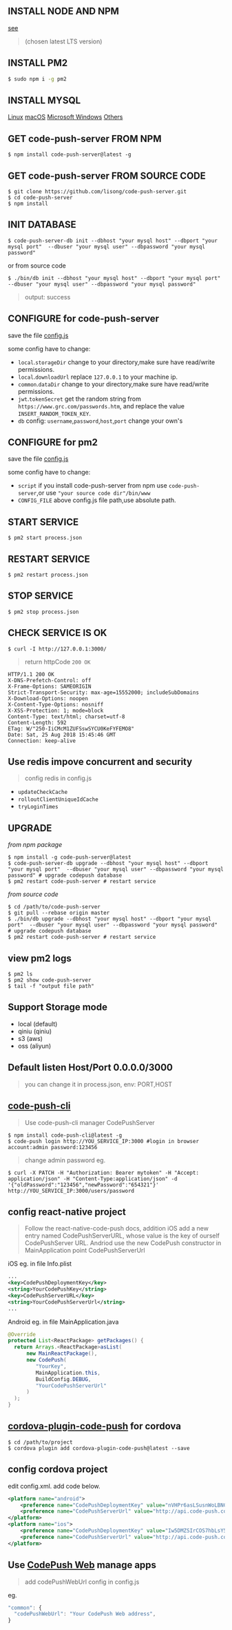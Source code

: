 
## INSTALL NODE AND NPM

[see](https://nodejs.org/en/download/)

> (chosen latest LTS version)

## INSTALL PM2

```bash
$ sudo npm i -g pm2
```

## INSTALL MYSQL

[Linux](https://dev.mysql.com/doc/refman/8.0/en/linux-installation.html)
[macOS](https://dev.mysql.com/doc/refman/8.0/en/osx-installation.html)
[Microsoft Windows](https://dev.mysql.com/doc/refman/8.0/en/windows-installation.html)
[Others](https://dev.mysql.com/doc/refman/8.0/en/installing.html)


## GET code-push-server FROM NPM

```shell
$ npm install code-push-server@latest -g
```


## GET code-push-server FROM SOURCE CODE

```shell
$ git clone https://github.com/lisong/code-push-server.git
$ cd code-push-server
$ npm install
```

## INIT DATABASE

```shell
$ code-push-server-db init --dbhost "your mysql host" --dbport "your mysql port"  --dbuser "your mysql user" --dbpassword "your mysql password"
```

or from source code

```shell
$ ./bin/db init --dbhost "your mysql host" --dbport "your mysql port"  --dbuser "your mysql user" --dbpassword "your mysql password"
```

> output: success

## CONFIGURE for code-push-server

save the file [config.js](../config/config.js)

some config have to change:

- `local`.`storageDir` change to your directory,make sure have read/write permissions.
- `local`.`downloadUrl` replace `127.0.0.1` to your machine ip.
- `common`.`dataDir` change to your directory,make sure have read/write permissions.
- `jwt`.`tokenSecret` get the random string from `https://www.grc.com/passwords.htm`, and replace the value `INSERT_RANDOM_TOKEN_KEY`.
- `db` config: `username`,`password`,`host`,`port` change your own's

## CONFIGURE for pm2

save the file [config.js](./process.json)

some config have to change:

- `script` if you install code-push-server from npm use `code-push-server`,or use `"your source code dir"/bin/www`
- `CONFIG_FILE` above config.js file path,use absolute path.

## START SERVICE

```shell
$ pm2 start process.json
```

## RESTART SERVICE

```shell
$ pm2 restart process.json
```

## STOP SERVICE

```shell
$ pm2 stop process.json
```

## CHECK SERVICE IS OK 

```shell
$ curl -I http://127.0.0.1:3000/
```

> return httpCode `200 OK`

```http
HTTP/1.1 200 OK
X-DNS-Prefetch-Control: off
X-Frame-Options: SAMEORIGIN
Strict-Transport-Security: max-age=15552000; includeSubDomains
X-Download-Options: noopen
X-Content-Type-Options: nosniff
X-XSS-Protection: 1; mode=block
Content-Type: text/html; charset=utf-8
Content-Length: 592
ETag: W/"250-IiCMcM1ZUFSswSYCU0KeFYFEMO8"
Date: Sat, 25 Aug 2018 15:45:46 GMT
Connection: keep-alive
```


## Use redis impove concurrent and security

> config redis in config.js

- `updateCheckCache`
- `rolloutClientUniqueIdCache`
- `tryLoginTimes`


## UPGRADE

*from npm package*

```shell
$ npm install -g code-push-server@latest
$ code-push-server-db upgrade --dbhost "your mysql host" --dbport "your mysql port"  --dbuser "your mysql user" --dbpassword "your mysql password" # upgrade codepush database
$ pm2 restart code-push-server # restart service
```

*from source code*

```shell
$ cd /path/to/code-push-server
$ git pull --rebase origin master
$ ./bin/db upgrade --dbhost "your mysql host" --dbport "your mysql port"  --dbuser "your mysql user" --dbpassword "your mysql password"
# upgrade codepush database
$ pm2 restart code-push-server # restart service
```


## view pm2 logs

```shell
$ pm2 ls
$ pm2 show code-push-server
$ tail -f "output file path"
```


## Support Storage mode 

- local (default)
- qiniu (qiniu)
- s3 (aws)
- oss (aliyun)

## Default listen Host/Port  0.0.0.0/3000 

> you can change it in process.json, env: PORT,HOST


## [code-push-cli](https://github.com/Microsoft/code-push)

> Use code-push-cli manager CodePushServer

```shell
$ npm install code-push-cli@latest -g
$ code-push login http://YOU_SERVICE_IP:3000 #login in browser account:admin password:123456
```

> change admin password eg.

```shell
$ curl -X PATCH -H "Authorization: Bearer mytoken" -H "Accept: application/json" -H "Content-Type:application/json" -d '{"oldPassword":"123456","newPassword":"654321"}' http://YOU_SERVICE_IP:3000/users/password
```


## config react-native project

> Follow the react-native-code-push docs, addition iOS add a new entry named CodePushServerURL, whose value is the key of ourself CodePushServer URL. Andriod use the new CodePush constructor in MainApplication point CodePushServerUrl

iOS eg. in file Info.plist

```xml
...
<key>CodePushDeploymentKey</key>
<string>YourCodePushKey</string>
<key>CodePushServerURL</key>
<string>YourCodePushServerUrl</string>
...
```

Android eg. in file MainApplication.java

```java
@Override
protected List<ReactPackage> getPackages() {
  return Arrays.<ReactPackage>asList(
      new MainReactPackage(),
      new CodePush(
         "YourKey",
         MainApplication.this,
         BuildConfig.DEBUG,
         "YourCodePushServerUrl" 
      )
  );
}
```


## [cordova-plugin-code-push](https://github.com/Microsoft/cordova-plugin-code-push) for cordova

```shell
$ cd /path/to/project
$ cordova plugin add cordova-plugin-code-push@latest --save
```

## config cordova project

edit config.xml. add code below.

```xml
<platform name="android">
    <preference name="CodePushDeploymentKey" value="nVHPr6asLSusnWoLBNCSktk9FWbiqLF160UDg" />
    <preference name="CodePushServerUrl" value="http://api.code-push.com/" />
</platform>
<platform name="ios">
    <preference name="CodePushDeploymentKey" value="Iw5DMZSIrCOS7hbLsY5tHAHNITFQqLF160UDg" />
    <preference name="CodePushServerUrl" value="http://api.code-push.com/" />
</platform>
```

## Use [CodePush Web](https://github.com/lisong/code-push-web) manage apps

> add codePushWebUrl config in config.js

eg.

```javascript
"common": {
  "codePushWebUrl": "Your CodePush Web address",
}
```
